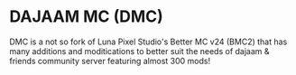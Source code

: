 # DAJAAM MC (DMC)

DMC is a not so fork of Luna Pixel Studio's Better MC v24 (BMC2) that has many additions and moditications to better suit the needs of dajaam & friends community server featuring almost 300 mods!
